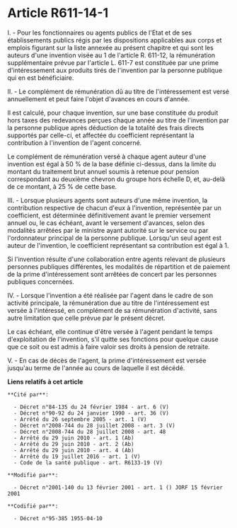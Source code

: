 # Article R611-14-1

I. - Pour les fonctionnaires ou agents publics de l'Etat et de ses établissements publics régis par les dispositions
applicables aux corps et emplois figurant sur la liste annexée au présent chapitre et qui sont les auteurs d'une invention
visée au 1 de l'article R. 611-12, la rémunération supplémentaire prévue par l'article L. 611-7 est constituée par une prime
d'intéressement aux produits tirés de l'invention par la personne publique qui en est bénéficiaire.

II. - Le complément de rémunération dû au titre de l'intéressement est versé annuellement et peut faire l'objet d'avances en
cours d'année.

Il est calculé, pour chaque invention, sur une base constituée du produit hors taxes des redevances perçues chaque année au
titre de l'invention par la personne publique après déduction de la totalité des frais directs supportés par celle-ci, et
affectée du coefficient représentant la contribution à l'invention de l'agent concerné.

Le complément de rémunération versé à chaque agent auteur d'une invention est égal à 50 % de la base définie ci-dessus, dans
la limite du montant du traitement brut annuel soumis à retenue pour pension correspondant au deuxième chevron du groupe hors
échelle D, et, au-delà de ce montant, à 25 % de cette base.

III. - Lorsque plusieurs agents sont auteurs d'une même invention, la contribution respective de chacun d'eux à l'invention,
représentée par un coefficient, est déterminée définitivement avant le premier versement annuel ou, le cas échéant, avant le
versement d'avances, selon des modalités arrêtées par le ministre ayant autorité sur le service ou par l'ordonnateur
principal de la personne publique. Lorsqu'un seul agent est auteur de l'invention, le coefficient représentant sa
contribution est égal à 1.

Si l'invention résulte d'une collaboration entre agents relevant de plusieurs personnes publiques différentes, les modalités
de répartition et de paiement de la prime d'intéressement sont arrêtées de concert par les personnes publiques concernées.

IV. - Lorsque l'invention a été réalisée par l'agent dans le cadre de son activité principale, la rémunération due au titre
de l'intéressement est versée à l'intéressé, en complément de sa rémunération d'activité, sans autre limitation que celle
prévue par le présent décret.

Le cas échéant, elle continue d'être versée à l'agent pendant le temps d'exploitation de l'invention, s'il quitte ses
fonctions pour quelque cause que ce soit ou est admis à faire valoir ses droits à pension de retraite.

V. - En cas de décès de l'agent, la prime d'intéressement est versée jusqu'au terme de l'année au cours de laquelle il est
décédé.

**Liens relatifs à cet article**

	**Cité par**:

	  - Décret n°84-135 du 24 février 1984 - art. 6 (V)
	  - Décret n°90-92 du 24 janvier 1990 - art. 36 (V)
	  - Arrêté du 26 septembre 2005 - art. 1 (V)
	  - Décret n°2008-744 du 28 juillet 2008 - art. 3 (V)
	  - Décret n°2008-744 du 28 juillet 2008 - art. 48
	  - Arrêté du 29 juin 2010 - art. 1 (Ab)
	  - Arrêté du 29 juin 2010 - art. 2 (Ab)
	  - Arrêté du 29 juin 2010 - art. 4 (Ab)
	  - Arrêté du 19 juillet 2016 - art. 1 (V)
	  - Code de la santé publique - art. R6133-19 (V)

	**Modifié par**:

	  - Décret n°2001-140 du 13 février 2001 - art. 1 () JORF 15 février 2001

	**Codifié par**:

	  - Décret n°95-385 1955-04-10
